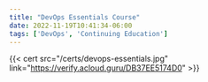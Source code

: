 ```yaml
---
title: "DevOps Essentials Course"
date: 2022-11-19T10:41:34-06:00
tags: ['DevOps', 'Continuing Education']
---
```


{{< cert src="/certs/devops-essentials.jpg" link="https://verify.acloud.guru/DB37EE5174D0" >}}

